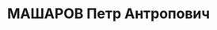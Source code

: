 ---
title: МАШАРОВ Петр Антропович
description: "Род. в 1891, Челябинская обл., Пышминский р-н, с. Тимохинское, русский.\
  \ Проживал: Челябинская обл., ж. д. им. Л. М. Кагановича, ст. Пышма. 9 дистанция\
  \ пути, 1 околоток, дорожный мастер. \n  Арестован 05.02.1937. Приговор: 20.01.1938\
  \ – ВМН. Расстрелян 20.01.1938"
---